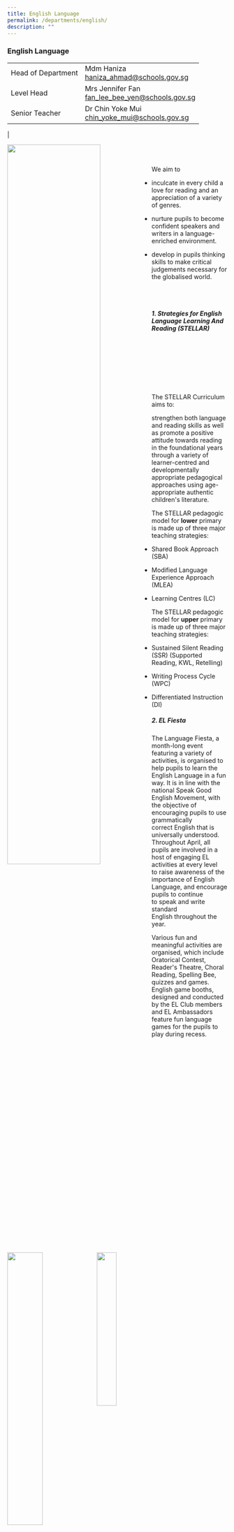 ```yaml
---
title: English Language
permalink: /departments/english/
description: ""
---
```

### **English Language**

|  |  |
|---|---|
| Head of Department | Mdm Haniza<br>[haniza_ahmad@schools.gov.sg](mailto:haniza_ahmad@schools.gov.sg) |
| Level Head | Mrs Jennifer Fan<br>[fan_lee_bee_yen@schools.gov.sg](mailto:fan_lee_bee_yen@schools.gov.sg) |
|  Senior Teacher | Dr Chin Yoke Mui<br>[chin_yoke_mui@schools.gov.sg](mailto:chin_yoke_mui@schools.gov.sg) |
|

<img src="/images/department%20objectives.jpg" style="width:65%" align=left>

<br><br>

We aim to  

*   inculcate in every child a love for reading and an appreciation of a variety of genres.  

*   nurture pupils to become confident speakers and writers in a language-enriched environment.  
 
*   develop in pupils thinking skills to make critical judgements necessary for the globalised world.

<img src="/images/programmes.png" style="width:40%" align=left>

<br><br>

##### **1\. **St**rategies for **E**nglish **L**anguage **L**earning **A**nd **R**eading **(STELLAR)****

<img src="/images/english0.jpg" style="width:30%" align=left>
<img src="/images/english1.jpg" style="width:51%" align=left>

<br><br><br>
<br><br><br>

The STELLAR Curriculum aims to:  

strengthen both language and reading skills as well as promote a positive attitude towards reading in the foundational years through a variety of learner-centred and developmentally appropriate pedagogical approaches using age-appropriate authentic children's literature.

The STELLAR pedagogic model for **lower** primary is made up of three major teaching strategies:

* Shared Book Approach (SBA)

* Modified Language Experience Approach (MLEA)

* Learning Centres (LC)

  

The STELLAR pedagogic model for **upper** primary is made up of three major teaching strategies:

* Sustained Silent Reading (SSR) (Supported Reading, KWL, Retelling)

* Writing Process Cycle (WPC)

* Differentiated Instruction (DI)

##### **2\. EL Fiesta**

<img src="/images/english2.jpg" style="width:25%" align=right>

The Language Fiesta, a month-long event featuring a variety of activities, is organised to help pupils to learn the English Language in a fun way. It is in line with the national Speak Good English Movement, with the objective of encouraging pupils to use grammatically correct English that is universally understood. Throughout April, all pupils are involved in a host of engaging EL activities at every level to raise awareness of the importance of English Language, and encourage pupils to continue to speak and write standard English throughout the year.

<img src="/images/english3.jpg" style="width:35%" align=left>

Various fun and meaningful activities are organised, which include Oratorical Contest, Reader's Theatre, Choral Reading, Spelling Bee, quizzes and games. English game booths, designed and conducted by the EL Club members and EL Ambassadors feature fun language games for the pupils to play during recess.

<img src="/images/english4.jpg" style="width:75%">

Characters from popular children’s books also come alive, such as Pinocchio and Little Red Riding Hood, as they mingle among the Peiying students and converse about their storybook roles.

<img src="/images/english5.jpg" style="width:75%">

##### **3. Extended Reading Programme**

A variety of interesting books have been provided for all levels in the school. These books are found in the classroom library corners, where the English Ambassadors will coordinate the loaning of books borrowed.

<img src="/images/english6.jpg" style="width:45%" align=left>

The programme is pegged with the TicTacToe reading activity, which encourages pupils to complete a set of connection activities. These connection activities (such as designing a poster of the book read and writing a letter to the main character) are designed to provide differentiation for learning abilities and interests of pupils.

##### **4. Little Red Dot**

<img src="/images/english7.jpg" style="width:45%" align=left>
The subscription of the newspaper The Straits Times and its supplement, Little Red Dot, ensure that P4 & P5 pupils are exposed to current affairs and expository writing throughout the year. 
  
<br><br>	
	
There is an enhancement of grammar and vocabulary through exposure to the various articles targeted at the primary school pupils. National Education messages are also infused into the EL lessons through the discussion of topics highlighted in every issue.

##### **5. Let's Read Programme**

![](/images/english8.jpg)

The Reading Programme gives exposure to P1, P2 and P3 pupils to a wide variety of text types, such as storybooks and magazines. It promotes reading and fosters a love of books and literature through motivating stories.

##### **6. Media Resource Library (MRL) - READ @ Peiying**

<img src="/images/english9.png" style="width:55%" align=left><b></b>
READ @ Peiying refers to **R**eading **E**xtensively **A**ids Un**D**erstanding both in and out of the classrooms. The MRL believes in the whole-school approach to develop a school-wide reading culture, so students would need access to a wide variety of books and school-wide programmes, and initiatives should be made available with a structured time set aside to allow for reading for pleasure.

<img src="/images/english10.jpg" style="width:55%" align=right>

These initiatives include
*	providing ERP books for their class libraries
*	Pocket-Size Programmes on various genres
*	Guest Readers who conduct storytelling for P1 to P3
*	Organising a Mobile Library every month at the canteen

The school also partners with public libraries to conduct reading activities.

##### **7. Collaborations**
As part of the school’s whole school approach to develop to a school-wide reading culture, it collaborates with the National Library Board (NLB) to promote a love for reading.

Among the activities conducted throughout the year are:
* Book 2 Go – Mass Borrowing of books
* Book Buzz – Book talks conducted by librarians during assembly 
* Storytelling sessions by the librarians for P1 to P3 classes
* Book Bugs
* Reading Interest Profile
* Read Rail
* Teachers’ Workshop - storytelling techniques, NLB’s eResources, eBooks

<img src="/images/english11.jpg" style="width:49.5%" align=left>
<img src="/images/english12.jpg" style="width:31.5%" align=left>

<br><br><br>

The school also collaborates with other schools in the cluster to conduct workshops for students such as digital storytelling using software such as Newsmaker.

##### **8. Intervention Programmes**
<img src="/images/english13.jpg" style="width:40%" align=right>

(a) Learning Support Programme (LSP)<br>
It is an early intervention programme aimed at providing additional support to students who enter Primary 1 lacking developmentally appropriate English language and literacy skills. Its objective is to equip these students with basic reading and spelling skills.

(b) Reading Remediation Programme (RRP)<br>
The Reading Remediation Programme (RRP) is an additional literacy support programme implemented at P3 and P4 to support students with reading difficulties but who do not have dyslexia.

(c) School Dyslexic Remediation (SDR)<br>
The School-based Dyslexia Remediation (SDR) Programme enables students to become strategic decoders and spellers, flexible in the use of different strategies. It equips students with decoding and spelling strategies, and internalise these strategies which they would use through practice.

##### **9. P3 and P4 Enrichment Programme**
With the aim of promoting oracy among students, the English department conducted several enrichment workshops for Primary 3 and Primary 4 students.

Primary 3 students were engaged in Readers’ Theatre, which helped them to learn to express themselves appropriately, confidently, clearly, eloquently and expressively. They were also taught a variety of vocal techniques to present their stories.  

Primary 4 students had the opportunity to do Public Speaking, which helped them to learn the right public speaking skills in order to become an empathetic and effective communicator. The workshop also helped them gain confidence and motivation in delivering a narrative through positive reinforcement.

